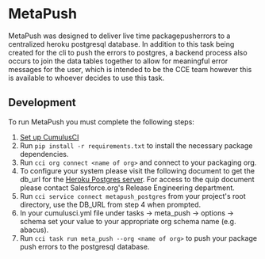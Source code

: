 # MetaPush

MetaPush was designed to deliver live time packagepusherrors to a centralized heroku postgresql database.
In addition to this task being created for the cli to push the errors to postgres, a backend process
also occurs to join the data tables together to allow for meaningful error messages for the user, which
is intended to be the CCE team however this is available to whoever decides to use this task.


## Development

To run MetaPush you must complete the following steps:

1. [Set up CumulusCI](https://cumulusci.readthedocs.io/en/latest/tutorial.html)
2. Run `pip install -r requirements.txt` to install the necessary package dependencies.
3. Run `cci org connect <name of org>` and connect to your packaging org.
4. To configure your system please visit the following document to get the db_url for the [Heroku Postgres server](https://salesforce.quip.com/iMfNAdOUR4M5). For access to the quip document please contact Salesforce.org's Release Engineering department. 
5. Run `cci service connect metapush_postgres` from your project's root directory, use the DB_URL from step 4 when prompted.
6. In your cumulusci.yml file under tasks -> meta_push -> options -> schema set your value to your appropriate org schema name (e.g. abacus).
7. Run `cci task run meta_push --org <name of org>` to push your package push errors to the postgresql database.